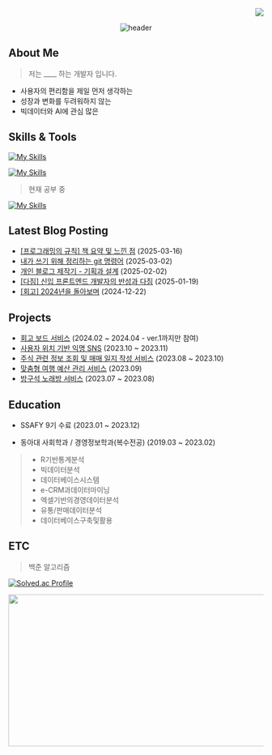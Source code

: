 <p align="end">
 <a href="https://hits.seeyoufarm.com"><img src="https://hits.seeyoufarm.com/api/count/incr/badge.svg?url=https%3A%2F%2Fgithub.com%2Fjeongmin59&count_bg=%2349D9D2&title_bg=%238C8C8C&icon=&icon_color=%23E7E7E7&title=%E2%9C%A8&edge_flat=false"/></a>
</p>
<div align="center">
  
  ![header](https://capsule-render.vercel.app/api?type=venom&color=gradient&customColorList=2&stroke=000000&strokeWidth=0.5&height=150&section=header&text=Hi!%20I'm%20Jeongmin😉&fontSize=50)

</div>

## About Me

> 저는 ____ 하는 개발자 입니다.

- 사용자의 편리함을 제일 먼저 생각하는
- 성장과 변화를 두려워하지 않는
- 빅데이터와 AI에 관심 많은


## Skills & Tools
[![My Skills](https://skillicons.dev/icons?i=react,ts,tailwind,vite)](https://skillicons.dev)

[![My Skills](https://skillicons.dev/icons?i=vscode,git,figma,notion,gcp)](https://skillicons.dev)

> 현재 공부 중

[![My Skills](https://skillicons.dev/icons?i=next,supabase,docker)](https://skillicons.dev)


## Latest Blog Posting
<!-- TISTORY:START -->
- [[프로그래밍의 규칙] 책 요약 및 느낀 점](https://dev-jeongmin.tistory.com/47) (2025-03-16)
- [내가 쓰기 위해 정리하는 git 명령어](https://dev-jeongmin.tistory.com/46) (2025-03-02)
- [개인 블로그 제작기 - 기획과 설계](https://dev-jeongmin.tistory.com/45) (2025-02-02)
- [[다짐] 신입 프론트엔드 개발자의 반성과 다짐](https://dev-jeongmin.tistory.com/44) (2025-01-19)
- [[회고] 2024년을 돌아보며](https://dev-jeongmin.tistory.com/43) (2024-12-22)
<!-- TISTORY:END -->

## Projects

- [회고 보드 서비스](https://github.com/jeongmin59/past-forward-frontend) (2024.02 ~ 2024.04 - ver.1까지만 참여)
- [사용자 위치 기반 익명 SNS](https://github.com/jeongmin59/donggam) (2023.10 ~ 2023.11)
- [주식 관련 정보 조회 및 매매 일지 작성 서비스](https://github.com/jeongmin59/antoday) (2023.08 ~ 2023.10)
- [맞춤형 여행 예산 관리 서비스](https://github.com/jeongmin59/ShinhanHack_SawSim) (2023.09)
- [방구석 노래방 서비스](https://github.com/jeongmin59/ssarout) (2023.07 ~ 2023.08)


## Education
- SSAFY 9기 수료 (2023.01 ~ 2023.12)

- 동아대 사회학과 / 경영정보학과(복수전공) (2019.03 ~ 2023.02)

> - R기반통계분석
> - 빅데이터분석
> - 데이터베이스시스템
> - e-CRM과데이터마이닝
> - 엑셀기반의경영데이터분석
> - 유통/판매데이터분석
> - 데이터베이스구축및활용

## ETC

> 백준 알고리즘


[![Solved.ac Profile](http://mazassumnida.wtf/api/generate_badge?boj=jmgong59)](https://solved.ac/jmgong59)

<a href="https://www.solve-nyang.com"><img src="https://api.solve-nyang.com/compose/jmgong59" width="600" height="300"/></a>

